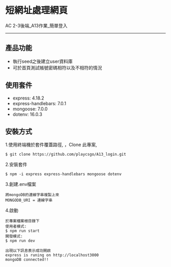 短網址處理網頁
====
AC 2-3後端_A13作業_簡單登入

-------
產品功能
-----
- 執行seed之後建立user資料庫
- 可於首頁測試帳號密碼相符以及不相符的情況

使用套件
-----
- express: 4.18.2
- express-handlebars: 7.0.1
- mongoose: 7.0.0
- dotenv: 16.0.3


安裝方式
----
1.使用終端機於套件覆蓋路徑, ，Clone 此專案, 

    $ git clone https://github.com/playcsgo/A13_login.git
    
2.安裝套件

    $ npm -i express express-handlebars mongoose dotenv
    
3.創建.env檔案 

    將mongoDB的連線字串複製上來
    MONGODB_URI = 連線字串
    
4.啟動
    
    於專案檔案根目錄下
    使用者模式:
    $ npm run start  
    開發模式:
    $ npm run dev
    
    出現以下訊息表示成功開啟
    express is runing on http://localhost3000
    mongoDB connected!!